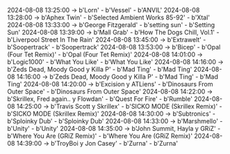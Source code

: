 2024-08-08 13:25:00 -> b'Lorn' - b'Vessel' - b'ANVIL'
2024-08-08 13:28:00 -> b'Aphex Twin' - b'Selected Ambient Works 85-92' - b'Xtal'
2024-08-08 13:33:00 -> b'George Fitzgerald' - b'setting sun' - b'Setting Sun'
2024-08-08 13:39:00 -> b'Mall Grab' - b'How The Dogs Chill, Vol.1' - b'Liverpool Street In The Rain'
2024-08-08 13:45:00 -> b'Extrawelt' - b'Soopertrack' - b'Soopertrack'
2024-08-08 13:53:00 -> b'Bicep' - b'Opal (Four Tet Remix)' - b'Opal (Four Tet Remix)'
2024-08-08 14:01:00 -> b'Logic1000' - b'What You Like' - b'What You Like'
2024-08-08 14:16:00 -> b'Zeds Dead, Moody Good y Killa P' - b'Mad Ting' - b'Mad Ting'
2024-08-08 14:16:00 -> b'Zeds Dead, Moody Good y Killa P' - b'Mad Ting' - b'Mad Ting'
2024-08-08 14:20:00 -> b'Excision y ATLiens' - b'Dinosaurs From Outer Space' - b'Dinosaurs From Outer Space'
2024-08-08 14:22:00 -> b'Skrillex, Fred again.. y Flowdan' - b'Quest For Fire' - b'Rumble'
2024-08-08 14:25:00 -> b'Travis Scott y Skrillex' - b'SICKO MODE (Skrillex Remix)' - b'SICKO MODE (Skrillex Remix)'
2024-08-08 14:30:00 -> b'Subtronics' - b'Sploinky Dub' - b'Sploinky Dub'
2024-08-08 14:33:00 -> b'Marshmello' - b'Unity' - b'Unity'
2024-08-08 14:35:00 -> b'John Summit, Hayla y GRiZ' - b'Where You Are (GRiZ Remix)' - b'Where You Are (GRiZ Remix)'
2024-08-08 14:39:00 -> b'TroyBoi y Jon Casey' - b'Zurna' - b'Zurna'
